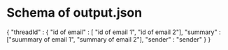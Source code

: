 # Schema of output.json

{
    "threadId" : {
        "id of email" : [ "id of email 1", "id of email 2"],
        "summary" : ["suummary of email 1", "summary of email 2"],
        "sender" : "sender"
    }
}